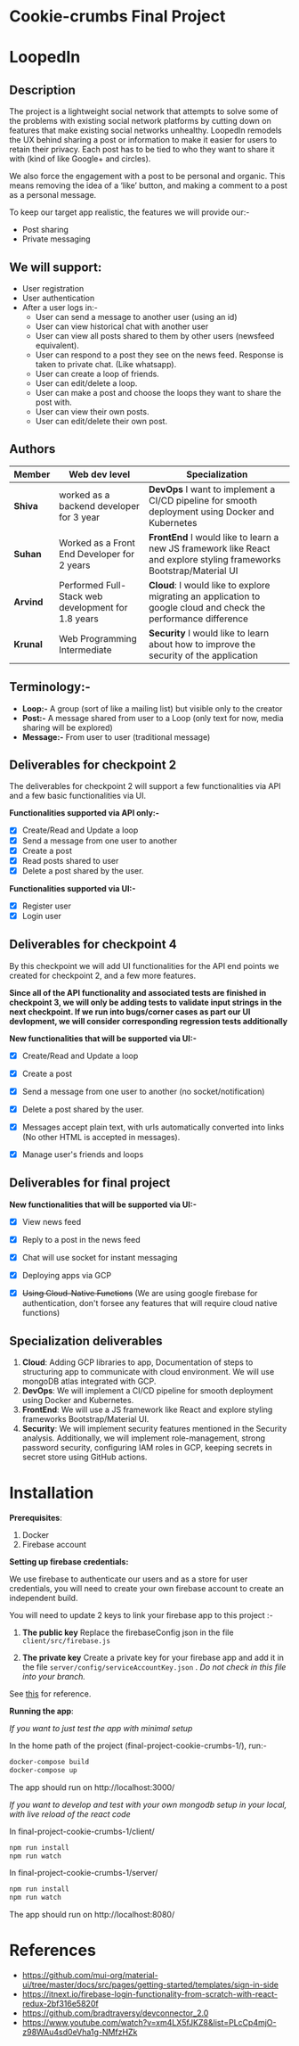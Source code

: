 
# Cookie-crumbs Final Project

# LoopedIn 

## Description

The project is a lightweight social network that attempts to solve some of the problems with existing social network platforms by cutting down on features that make existing social networks unhealthy. LoopedIn remodels the UX behind sharing a post or information to make it easier for users to retain their privacy. Each post has to be tied to who they want to share it with (kind of like Google+ and circles).

We also force the engagement with a post to be personal and organic. This means removing the idea of a ‘like’ button, and making a comment to a post as a personal message.

To keep our target app realistic, the features we will provide our:-
-   Post sharing
-   Private messaging

## We will support:

-   User registration
-   User authentication
-   After a user logs in:-
    -   User can send a message to another user (using an id)
    -   User can view historical chat with another user
    -   User can view all posts shared to them by other users (newsfeed equivalent).
    -   User can respond to a post they see on the news feed. Response is taken to private chat. (Like whatsapp).
    -   User can create a loop of friends.
    -   User can edit/delete a loop.
    -   User can make a post and choose the loops they want to share the post with.
    -   User can view their own posts.
    -   User can edit/delete their own post.

## Authors


| Member | Web dev level | Specialization |
| --- | --- | --- |
| **Shiva** | worked as a backend developer for 3 year | **DevOps** I want to implement a CI/CD pipeline for smooth deployment using Docker and Kubernetes |
| **Suhan** | Worked as a Front End Developer for 2 years | **FrontEnd** I would like to learn a new JS framework like React and explore styling frameworks Bootstrap/Material UI |
| **Arvind** | Performed Full-Stack web development for 1.8 years | **Cloud**: I would like to explore migrating an application to google cloud and check the performance difference |
| **Krunal**| Web Programming Intermediate | **Security** I would like to learn about how to improve the security of the application |

## Terminology:-

-   **Loop:-**  A group (sort of like a mailing list) but visible only to the creator
-   **Post:-** A message shared from user to a Loop (only text for now, media sharing will be explored)
-   **Message:-** From user to user (traditional message)

## Deliverables for checkpoint 2


The deliverables for checkpoint 2 will support a few functionalities via API and a few basic functionalities via UI.

**Functionalities supported via API only:-**

- [x]  Create/Read and Update a loop
- [x]  Send a message from one user to another
- [x]  Create a post
- [x]  Read posts shared to user
- [x]  Delete a post shared by the user.  
      
**Functionalities  supported via UI:-**
- [x]  Register user
- [x]  Login user

## Deliverables for checkpoint 4

By this checkpoint we will add UI functionalities for the API end points we created for checkpoint 2, and a few more features.

**Since all of the API functionality and associated tests are finished in checkpoint 3, we will only be adding tests to validate input strings in the next checkpoint. If we run into bugs/corner cases as part our UI devlopment, we will consider corresponding regression tests additionally**

**New functionalities that will be supported via UI:-**
 - [x] Create/Read and Update a loop
 - [x] Create a post
 - [x] Send a message from one user to another (no socket/notification)
 - [x] Delete a post shared by the user.
 - [x] Messages accept plain text, with urls automatically converted into links (No other HTML is accepted in messages).
 - [x] Manage user's friends and loops


## Deliverables for final project

**New functionalities that will be supported via UI:-**
-   [x] View news feed
-   [x] Reply to a post in the news feed
-   [x] Chat will use socket for instant messaging
-   [x] Deploying apps via GCP
-   [X] ~~Using Cloud-Native Functions~~ (We are using google firebase for authentication, don't forsee any features that will require cloud native functions)
    

## Specialization deliverables

 1. **Cloud**: Adding GCP libraries to app, Documentation of steps to structuring app to communicate with cloud
   environment. We will use mongoDB atlas integrated with GCP.
 2. **DevOps**: We will implement a CI/CD pipeline for smooth deployment using Docker and Kubernetes.
 3. **FrontEnd**: We will use a JS framework like React and explore styling frameworks Bootstrap/Material UI.
 4. **Security**: We will implement security features mentioned in the Security analysis. Additionally, we will implement role-management, strong password security, configuring IAM roles in GCP, keeping secrets in secret store using GitHub actions.

#  Installation
  
**Prerequisites**:
1. Docker
2. Firebase account

**Setting up firebase credentials:**

We use firebase to authenticate our users and as a store for user credentials, you will need to create your own firebase account to create an independent build.

You will need to update 2 keys to link your firebase app to this project :-

1. **The public key**
	 Replace the firebaseConfig json in the file  ```client/src/firebase.js```
	
3. **The private key**
	Create a private key for your firebase app and add it in the file ```server/config/serviceAccountKey.json``` . *Do not check in this file into your branch.*
	
See [this](https://github.com/ckanich-classrooms/final-project-cookie-crumbs-1/blob/checkpoint_3/Screen%20Shot%202020-03-30%20at%204.17.22%20PM.png) for reference.


**Running the app**:

*If you want to just test the app with minimal setup*

In the home path of the project (final-project-cookie-crumbs-1/), run:- 

```bash
docker-compose build
docker-compose up
```
The app should run on http://localhost:3000/

*If you want to develop and test with your own mongodb setup in your local, with live reload of the react code*

In final-project-cookie-crumbs-1/client/
```bash
npm run install
npm run watch
```

In final-project-cookie-crumbs-1/server/
```bash
npm run install
npm run watch
```
The app should run on http://localhost:8080/

# References
- https://github.com/mui-org/material-ui/tree/master/docs/src/pages/getting-started/templates/sign-in-side
- https://itnext.io/firebase-login-functionality-from-scratch-with-react-redux-2bf316e5820f
- https://github.com/bradtraversy/devconnector_2.0
- https://www.youtube.com/watch?v=xm4LX5fJKZ8&list=PLcCp4mjO-z98WAu4sd0eVha1g-NMfzHZk


